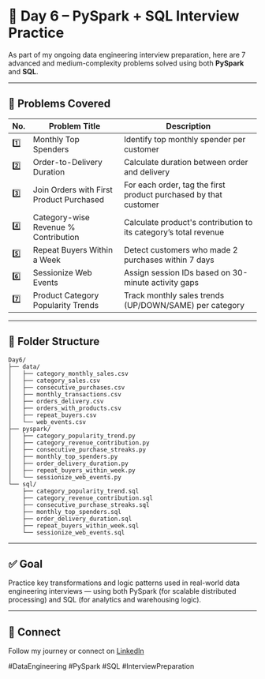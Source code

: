 # 📘 Day 6 – PySpark + SQL Interview Practice

As part of my ongoing data engineering interview preparation, here are 7 advanced and medium-complexity problems solved using both **PySpark** and **SQL**.

---

## 🧠 Problems Covered

| No. | Problem Title                                      | Description |
|-----|----------------------------------------------------|-------------|
| 1️⃣  | Monthly Top Spenders                               | Identify top monthly spender per customer |
| 2️⃣  | Order-to-Delivery Duration                          | Calculate duration between order and delivery |
| 3️⃣  | Join Orders with First Product Purchased           | For each order, tag the first product purchased by that customer |
| 4️⃣  | Category-wise Revenue % Contribution               | Calculate product's contribution to its category’s total revenue |
| 5️⃣  | Repeat Buyers Within a Week                        | Detect customers who made 2 purchases within 7 days |
| 6️⃣  | Sessionize Web Events                              | Assign session IDs based on 30-minute activity gaps |
| 7️⃣  | Product Category Popularity Trends                 | Track monthly sales trends (UP/DOWN/SAME) per category |

---

## 📁 Folder Structure

```
Day6/
├── data/
│   ├── category_monthly_sales.csv
│   ├── category_sales.csv
│   ├── consecutive_purchases.csv
│   ├── monthly_transactions.csv
│   ├── orders_delivery.csv
│   ├── orders_with_products.csv
│   ├── repeat_buyers.csv
│   └── web_events.csv
├── pyspark/
│   ├── category_popularity_trend.py
│   ├── category_revenue_contribution.py
│   ├── consecutive_purchase_streaks.py
│   ├── monthly_top_spenders.py
│   ├── order_delivery_duration.py
│   ├── repeat_buyers_within_week.py
│   └── sessionize_web_events.py
└── sql/
    ├── category_popularity_trend.sql
    ├── category_revenue_contribution.sql
    ├── consecutive_purchase_streaks.sql
    ├── monthly_top_spenders.sql
    ├── order_delivery_duration.sql
    ├── repeat_buyers_within_week.sql
    └── sessionize_web_events.sql
```

---

## ✅ Goal

Practice key transformations and logic patterns used in real-world data engineering interviews — using both PySpark (for scalable distributed processing) and SQL (for analytics and warehousing logic).

---

## 🔗 Connect

Follow my journey or connect on [LinkedIn](https://www.linkedin.com/in/anand-kumar-singh-830839ab)

#DataEngineering #PySpark #SQL #InterviewPreparation
